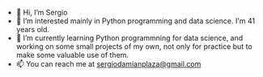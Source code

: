 - 👋 Hi, I’m Sergio
- 👀 I’m interested mainly in Python programming and data science. I'm 41 years old.
- 🌱 I’m currently learning Python programmning for data science, and working on some small projects of my own, not only for practice but to make some valuable use of them.
- 📫 You can reach me at sergiodamianplaza@gmail.com

